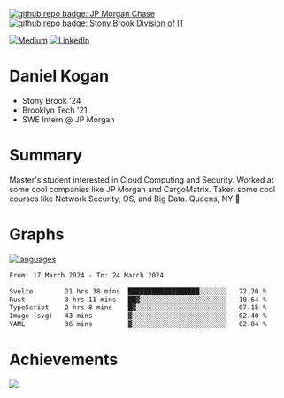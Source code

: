 [![github repo badge: JP Morgan Chase](https://img.shields.io/badge/JP_Morgan_Chase--181717?color=blue)](https://careers.jpmorgan.com/in/en/students/programs/software-engineer-summer?search=&tags=location__Americas__UnitedStatesofAmerica)
[![github repo badge: Stony Brook Division of IT](https://img.shields.io/badge/Stony%20Brook%20Division%20of%20IT--181717?color=red)](https://it.stonybrook.edu/)

[![Medium](https://img.shields.io/badge/Medium-12100E?logo=medium&logoColor=white)](https://medium.com/@danielkoganx) [![LinkedIn](https://img.shields.io/badge/LinkedIn-%230077B5.svg?logo=linkedin&logoColor=white)](https://linkedin.com/in/danielkogan123)
# Daniel Kogan

- Stony Brook '24
- Brooklyn Tech '21
- SWE Intern @ JP Morgan

# Summary

Master's student interested in Cloud Computing and Security. Worked at some cool companies like JP Morgan and CargoMatrix. Taken some cool courses like Network Security, OS, and Big Data. Queens, NY 📍


# Graphs

<div style="width: 100%">

[![languages](https://github-readme-stats.vercel.app/api/top-langs/?username=daminals&langs_count=8&hide=html&layout=compact)](https://github-readme-stats.vercel.app/api/top-langs/?username=daminals&langs_count=8&hide=html&layout=compact)
</div>

<!--START_SECTION:waka-->

```txt
From: 17 March 2024 - To: 24 March 2024

Svelte        21 hrs 38 mins  ██████████████████░░░░░░░   72.20 %
Rust          3 hrs 11 mins   ██▓░░░░░░░░░░░░░░░░░░░░░░   10.64 %
TypeScript    2 hrs 8 mins    █▓░░░░░░░░░░░░░░░░░░░░░░░   07.15 %
Image (svg)   43 mins         ▓░░░░░░░░░░░░░░░░░░░░░░░░   02.40 %
YAML          36 mins         ▓░░░░░░░░░░░░░░░░░░░░░░░░   02.04 %
```

<!--END_SECTION:waka-->

# Achievements 

![](https://github-profile-trophy.vercel.app/?username=daminals&theme=onestar&no-frame=true&no-bg=false&margin-w=4)
